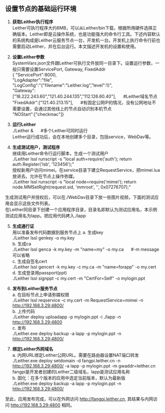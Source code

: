 ## 设置节点的基础运行环境
1. **获取Leither执行程序**  
Leither可执行程序大约6MB，可以从Leither/bin下载，根据所用硬件选择正确版本。Leither即是云操作系统，也是功能强大的命令行工具。下述内容默认的系统构成是Leither云服务节点一台，开发机一台。开发机上执行命令行前也需要启动Leither，并在后台运行。本文描述开发机的设置和使用。
  
2. **设置Leither参数**  
SystemVars.json文件跟Leither可执行文件放同一目录下。设置运行参数，一般只需要设置ServicePort, Gateway, FixedAddr  
{ "ServicePort":8000,  
  "LogAdapter":"file",  
  "LogConfig":"{\"filename\":\"Leither.log\",\"level\":1}",  
  "Gateway":["18.222.243.60","121.40.244.135","112.126.60.40"],&nbsp;&nbsp;&nbsp;&nbsp;&nbsp;&nbsp;#Leither域名节点  
  "FixedAddr":["121.40.213.15"],&nbsp;&nbsp;&nbsp;&nbsp;&nbsp;&nbsp;#有固定公网IP的情况，没有公网地址不需要设置，会通过其他线上的节点自动识别本机节点  
  "NOStart":["checkmac"]}  
  
3. **运行Leither**  
./Leither &&nbsp;&nbsp;&nbsp;&nbsp;&nbsp;&nbsp;#多个Leither可同时运行  
Leither运行成功后，会在本地创建多个目录，包括service，WebDav等。  
 
4. **生成测试用户，测试程序**  
继续用Leither命令行运行脚本，生成一个测试用户  
./Leither lssl runscript -s "local auth=require('auth'); return auth.Register('lsb', '123456');"  
授权新用户访问mimei。在service目录下建立RequestService，把mimei.lua放进去。允许在节点上操作弥媒。    
./Leither lssl runscript -s "local node=require('mimei'); return node.MMSetRight(request.sid, 'mmroot', '', 0x07276707);"  
  
生成测试用户并授权后，可以在./WebDav目录下放一些图片视频，下面的测试应用会显示这些文件列表。  
在Leither同目录下创建一个应用程序目录，目录名即默认为测试应用名，本示例测试应用名为lapp。把应用代码拷入./lapp  

5. **生成通行证**  
  用以准备发布代码数据到服务节点上
  a. 生成key  
  ./Leither lssl genkey -o my.key  
  b. 生成ca  
  ./Leither lssl genca -k my.key -m "name=my" -o my.ca&nbsp;&nbsp;&nbsp;&nbsp;&nbsp;&nbsp;#-m message 可以省略  
  c. 生成自签名cert  
  ./Leither lssl gencert -k my.key -c my.ca -m "name=forapp" -o my.cert  
  d. 生成登录用passport(ppt)  
  ./Leither lssl signppt -c my.cert -m "CertFor=Self" -o mylogin.ppt  
  
6. **发布到Leither服务节点**  
  a. 在目标节点上申请弥媒权限  
  ./Leither lssl reqservice -c my.cert -m RequestService=mimei -n http://192.168.3.29:4800/  
  b. 上传代码  
  ./Leither deploy uploadapp -p mylogin.ppt -i ./lapp -n http://192.168.3.29:4800  
  c. 发布  
  ./Leither.exe deploy backup -a lapp -p mylogin.ppt -n http://192.168.3.29:4800/  

7. **绑定Leither外网域名**  
  a. 内网URL绑定Leither公网URL。需要在路由器设置NAT端口转发  
  ./Leither.exe deploy setdomain -d fangpi.leither.cn -n http://192.168.3.29:4800/ -a lapp -p mylogin.ppt -m gwaddr=leither.cn  
  fangpi是开发者创建的Leither二级域名，lapp是测试应用名称  
  b. 固化：在多个版本的应用中选定当前版本，默认为最新版  
  ./Leither.exe deploy backup -a lapp -p mylogin.ppt -n http://192.168.3.29:4800/  

至此，应用发布完成，可以在外网访问 http://fangpi.leither.cn, 其结果与内网访问 http://192.168.3.29:4800 相同。  


